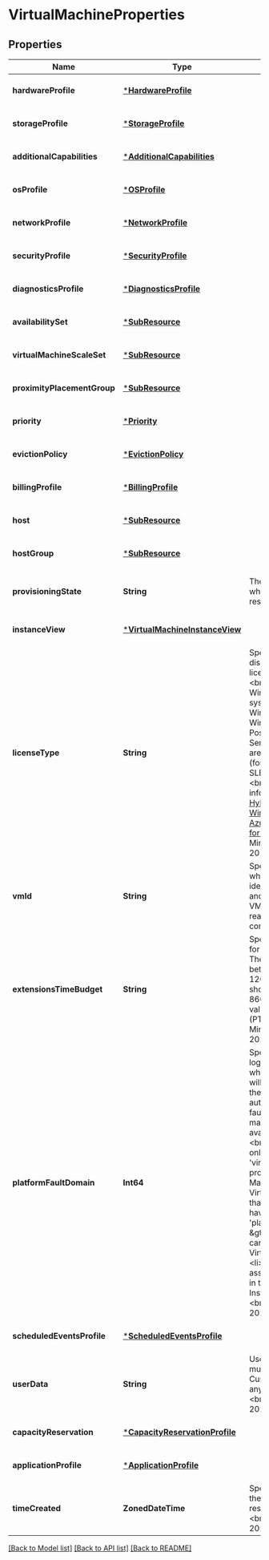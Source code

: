 # VirtualMachineProperties


## Properties
Name | Type | Description | Notes
------------ | ------------- | ------------- | -------------
**hardwareProfile** | [***HardwareProfile**](HardwareProfile.md) |  | [optional] [default to nothing]
**storageProfile** | [***StorageProfile**](StorageProfile.md) |  | [optional] [default to nothing]
**additionalCapabilities** | [***AdditionalCapabilities**](AdditionalCapabilities.md) |  | [optional] [default to nothing]
**osProfile** | [***OSProfile**](OSProfile.md) |  | [optional] [default to nothing]
**networkProfile** | [***NetworkProfile**](NetworkProfile.md) |  | [optional] [default to nothing]
**securityProfile** | [***SecurityProfile**](SecurityProfile.md) |  | [optional] [default to nothing]
**diagnosticsProfile** | [***DiagnosticsProfile**](DiagnosticsProfile.md) |  | [optional] [default to nothing]
**availabilitySet** | [***SubResource**](SubResource.md) |  | [optional] [default to nothing]
**virtualMachineScaleSet** | [***SubResource**](SubResource.md) |  | [optional] [default to nothing]
**proximityPlacementGroup** | [***SubResource**](SubResource.md) |  | [optional] [default to nothing]
**priority** | [***Priority**](Priority.md) |  | [optional] [default to nothing]
**evictionPolicy** | [***EvictionPolicy**](EvictionPolicy.md) |  | [optional] [default to nothing]
**billingProfile** | [***BillingProfile**](BillingProfile.md) |  | [optional] [default to nothing]
**host** | [***SubResource**](SubResource.md) |  | [optional] [default to nothing]
**hostGroup** | [***SubResource**](SubResource.md) |  | [optional] [default to nothing]
**provisioningState** | **String** | The provisioning state, which only appears in the response. | [optional] [readonly] [default to nothing]
**instanceView** | [***VirtualMachineInstanceView**](VirtualMachineInstanceView.md) |  | [optional] [default to nothing]
**licenseType** | **String** | Specifies that the image or disk that is being used was licensed on-premises. &lt;br&gt;&lt;br&gt; Possible values for Windows Server operating system are: &lt;br&gt;&lt;br&gt; Windows_Client &lt;br&gt;&lt;br&gt; Windows_Server &lt;br&gt;&lt;br&gt; Possible values for Linux Server operating system are: &lt;br&gt;&lt;br&gt; RHEL_BYOS (for RHEL) &lt;br&gt;&lt;br&gt; SLES_BYOS (for SUSE) &lt;br&gt;&lt;br&gt; For more information, see [Azure Hybrid Use Benefit for Windows Server](https://docs.microsoft.com/azure/virtual-machines/windows/hybrid-use-benefit-licensing) &lt;br&gt;&lt;br&gt; [Azure Hybrid Use Benefit for Linux Server](https://docs.microsoft.com/azure/virtual-machines/linux/azure-hybrid-benefit-linux) &lt;br&gt;&lt;br&gt; Minimum api-version: 2015-06-15 | [optional] [default to nothing]
**vmId** | **String** | Specifies the VM unique ID which is a 128-bits identifier that is encoded and stored in all Azure IaaS VMs SMBIOS and can be read using platform BIOS commands. | [optional] [readonly] [default to nothing]
**extensionsTimeBudget** | **String** | Specifies the time alloted for all extensions to start. The time duration should be between 15 minutes and 120 minutes (inclusive) and should be specified in ISO 8601 format. The default value is 90 minutes (PT1H30M). &lt;br&gt;&lt;br&gt; Minimum api-version: 2020-06-01 | [optional] [default to nothing]
**platformFaultDomain** | **Int64** | Specifies the scale set logical fault domain into which the Virtual Machine will be created. By default, the Virtual Machine will by automatically assigned to a fault domain that best maintains balance across available fault domains.&lt;br&gt;&lt;li&gt;This is applicable only if the &#39;virtualMachineScaleSet&#39; property of this Virtual Machine is set.&lt;li&gt;The Virtual Machine Scale Set that is referenced, must have &#39;platformFaultDomainCount&#39; &amp;gt; 1.&lt;li&gt;This property cannot be updated once the Virtual Machine is created.&lt;li&gt;Fault domain assignment can be viewed in the Virtual Machine Instance View.&lt;br&gt;&lt;br&gt;Minimum api‐version: 2020‐12‐01 | [optional] [default to nothing]
**scheduledEventsProfile** | [***ScheduledEventsProfile**](ScheduledEventsProfile.md) |  | [optional] [default to nothing]
**userData** | **String** | UserData for the VM, which must be base-64 encoded. Customer should not pass any secrets in here. &lt;br&gt;&lt;br&gt;Minimum api-version: 2021-03-01 | [optional] [default to nothing]
**capacityReservation** | [***CapacityReservationProfile**](CapacityReservationProfile.md) |  | [optional] [default to nothing]
**applicationProfile** | [***ApplicationProfile**](ApplicationProfile.md) |  | [optional] [default to nothing]
**timeCreated** | **ZonedDateTime** | Specifies the time at which the Virtual Machine resource was created.&lt;br&gt;&lt;br&gt;Minimum api-version: 2021-11-01. | [optional] [readonly] [default to nothing]


[[Back to Model list]](../README.md#models) [[Back to API list]](../README.md#api-endpoints) [[Back to README]](../README.md)


